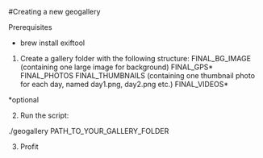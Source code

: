 #Creating a new geogallery

Prerequisites
- brew install exiftool

1. Create a gallery folder with the following structure:
FINAL_BG_IMAGE (containing one large image for background)
FINAL_GPS*
FINAL_PHOTOS
FINAL_THUMBNAILS (containing one thumbnail photo for each day, named day1.png, day2.png etc.)
FINAL_VIDEOS*

*optional

2. Run the script:

./geogallery PATH_TO_YOUR_GALLERY_FOLDER

3. Profit